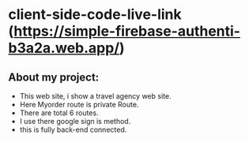 # client-side-code-live-link (https://simple-firebase-authenti-b3a2a.web.app/)

## About my project:
- This web site, i show a travel agency web site.
- Here Myorder route is private Route.
- There are total 6 routes.
- I use there google sign is method.
- this is fully back-end connected.
